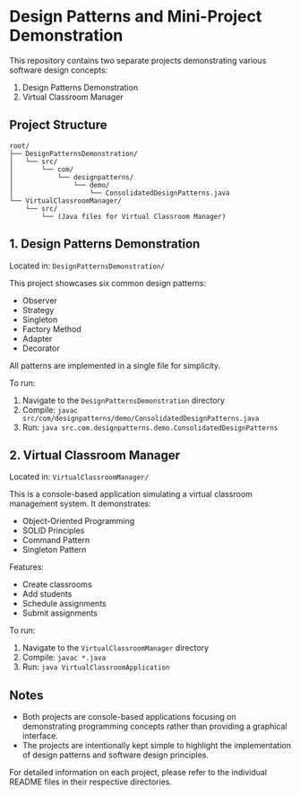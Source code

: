 # Design Patterns and Mini-Project Demonstration

This repository contains two separate projects demonstrating various software design concepts:

1. Design Patterns Demonstration
2. Virtual Classroom Manager

## Project Structure

```
root/
├── DesignPatternsDemonstration/
│   └── src/
│       └── com/
│           └── designpatterns/
│               └── demo/
│                   └── ConsolidatedDesignPatterns.java
└── VirtualClassroomManager/
    └── src/
        └── (Java files for Virtual Classroom Manager)
```

## 1. Design Patterns Demonstration

Located in: `DesignPatternsDemonstration/`

This project showcases six common design patterns:
- Observer
- Strategy
- Singleton
- Factory Method
- Adapter
- Decorator

All patterns are implemented in a single file for simplicity.

To run:
1. Navigate to the `DesignPatternsDemonstration` directory
2. Compile: `javac src/com/designpatterns/demo/ConsolidatedDesignPatterns.java`
3. Run: `java src.com.designpatterns.demo.ConsolidatedDesignPatterns`

## 2. Virtual Classroom Manager

Located in: `VirtualClassroomManager/`

This is a console-based application simulating a virtual classroom management system. It demonstrates:
- Object-Oriented Programming
- SOLID Principles
- Command Pattern
- Singleton Pattern

Features:
- Create classrooms
- Add students
- Schedule assignments
- Submit assignments

To run:
1. Navigate to the `VirtualClassroomManager` directory
2. Compile: `javac *.java`
3. Run: `java VirtualClassroomApplication`

## Notes

- Both projects are console-based applications focusing on demonstrating programming concepts rather than providing a graphical interface.
- The projects are intentionally kept simple to highlight the implementation of design patterns and software design principles.

For detailed information on each project, please refer to the individual README files in their respective directories.
